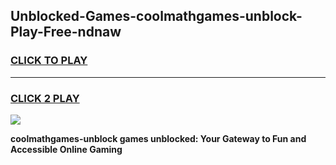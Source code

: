 
## Unblocked-Games-coolmathgames-unblock-Play-Free-ndnaw
<h3>
<a href="https://premium76.site?title=coolmathgames-unblock&ref=12A">CLICK TO PLAY</a></h3>
<hr>

<h3>
<a href="https://premium76.site?title=coolmathgames-unblock&ref=12A">CLICK 2 PLAY</a>
  
</h3>

<a href="https://premium76.site?title=coolmathgames-unblock&ref=12A"><img src="https://clearcache.store/games.png"></a>


**coolmathgames-unblock games unblocked: Your Gateway to Fun and Accessible Online Gaming**
